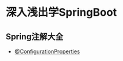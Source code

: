 # 深入浅出学SpringBoot
## Spring注解大全
- [@ConfigurationProperties](https://github.com/mapcme/springboot-demo/tree/master/spring-annotations/configuration-properties)